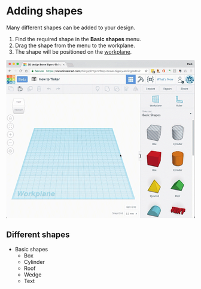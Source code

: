 # Adding shapes

Many different shapes can be added to  your design.

1. Find the required shape in the **Basic shapes** menu.
1. Drag the shape from the menu to the workplane.
1. The shape will be positioned on the [workplane](move-the-workplane.md).

![](images/adding-shapes.gif)

## Different shapes

- Basic shapes
    - Box
    - Cylinder
    - Roof
    - Wedge
    - Text

